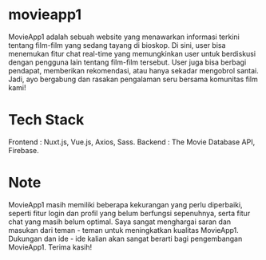 # movieapp1

MovieApp1 adalah sebuah website yang menawarkan informasi terkini tentang film-film yang sedang tayang di bioskop. Di sini, user bisa menemukan fitur chat real-time yang memungkinkan user untuk berdiskusi dengan pengguna lain tentang film-film tersebut. User juga bisa berbagi pendapat, memberikan rekomendasi, atau hanya sekadar mengobrol santai. Jadi, ayo bergabung dan rasakan pengalaman seru bersama komunitas film kami!


# Tech Stack

Frontend    : Nuxt.js, Vue.js, Axios, Sass.
Backend     : The Movie Database API, Firebase.

# Note

MovieApp1 masih memiliki beberapa kekurangan yang perlu diperbaiki, seperti fitur login dan profil yang belum berfungsi sepenuhnya, serta fitur chat yang masih belum optimal. Saya sangat menghargai saran dan masukan dari teman - teman untuk meningkatkan kualitas MovieApp1. Dukungan dan ide - ide kalian akan sangat berarti bagi pengembangan MovieApp1. Terima kasih!
